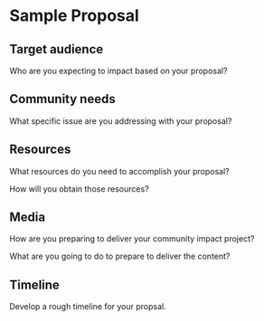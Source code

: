 # Sample Proposal

## Target audience

Who are you expecting to impact based on your proposal?

## Community needs

What specific issue are you addressing with your proposal?

## Resources

What resources do you need to accomplish your proposal?

How will you obtain those resources?

## Media

How are you preparing to deliver your community impact project?

What are you going to do to prepare to deliver the content?

## Timeline

Develop a rough timeline for your propsal.

